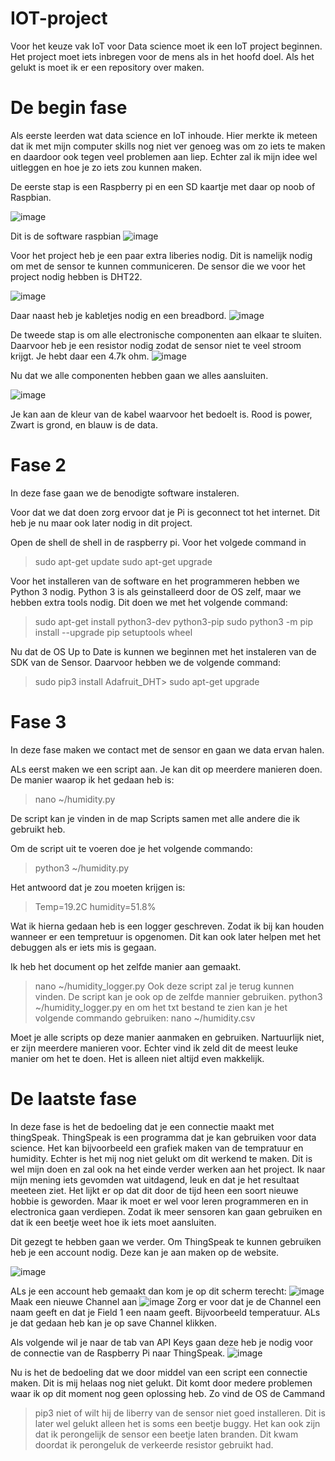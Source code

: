# IOT-project


Voor het keuze vak IoT voor Data science moet ik een IoT project beginnen. 
Het project moet iets inbregen voor de mens als in het hoofd doel. 
Als het gelukt is moet ik er een repository over maken. 

# De begin fase
Als eerste leerden wat data science en IoT inhoude. Hier merkte ik meteen dat ik met mijn computer
skills nog niet ver genoeg was om zo iets te maken en daardoor ook tegen veel problemen aan liep.
Echter zal ik mijn idee wel uitleggen en hoe je zo iets zou kunnen maken.

De eerste stap is een Raspberry pi en een SD kaartje met daar op noob of Raspbian.

![image](https://user-images.githubusercontent.com/95296656/152030991-1c2ae71d-23ec-4e2e-8c63-fb94f2a7bd27.png)

Dit is de software raspbian
![image](https://user-images.githubusercontent.com/95296656/152031037-74ac084c-a9a1-4df6-b5a0-2143d8de25cb.png)


Voor het project heb je een paar extra liberies nodig. Dit is namelijk nodig om met de sensor te kunnen communiceren.
De sensor die we voor het project nodig hebben is DHT22. 

![image](https://user-images.githubusercontent.com/95296656/152031398-7c8bbe9d-4354-4dbc-a4e9-1e74d599f5fc.png)

Daar naast heb je kabletjes nodig en een breadbord.
![image](https://user-images.githubusercontent.com/95296656/152031512-9f1d9808-dad2-40b9-b6fe-9c4a0f438f09.png)


De tweede stap  is om alle electronische componenten aan elkaar te sluiten.
Daarvoor heb je een resistor nodig zodat de sensor niet te veel stroom krijgt.
Je hebt daar een 4.7k ohm.
![image](https://user-images.githubusercontent.com/95296656/152031888-99c55ed6-79a5-402c-847d-99ecac4cdce2.png)

Nu dat we alle componenten hebben gaan we alles aansluiten. 

![image](https://user-images.githubusercontent.com/95296656/152032081-18837e17-d742-4e07-8204-3ab3986495a7.png)

Je kan aan de kleur van de kabel waarvoor het bedoelt is. Rood is power, Zwart is grond, en blauw is de data.

# Fase 2

In deze fase gaan we de benodigte software instaleren. 

Voor dat we dat doen zorg ervoor dat je Pi is geconnect tot het internet. Dit heb je nu maar ook later nodig in dit project.


Open de shell de shell in de raspberry pi.
Voor het volgede command in
> sudo apt-get update 
> sudo apt-get upgrade

Voor het installeren van de software en het programmeren hebben we Python 3 nodig.
Python 3 is als geinstalleerd door de OS zelf, maar we hebben extra tools nodig.
Dit doen we met het volgende command:
> sudo apt-get install python3-dev python3-pip
> sudo python3 -m pip install --upgrade pip setuptools wheel

Nu dat de OS Up to Date is kunnen we beginnen met het instaleren van de SDK van de Sensor.
Daarvoor hebben we de volgende command:
> sudo pip3 install Adafruit_DHT> sudo apt-get upgrade 


# Fase 3
In deze fase maken we contact met de sensor en gaan we data ervan halen.

ALs eerst maken we een script aan. 
Je kan dit op meerdere manieren doen. 
De manier waarop ik het gedaan heb is:
> nano ~/humidity.py

De script kan je vinden in de map Scripts samen met alle andere die ik gebruikt heb.

Om de script uit te voeren doe je het volgende commando:
> python3 ~/humidity.py

Het antwoord dat je zou moeten krijgen is: 
> Temp=19.2C humidity=51.8%

Wat ik hierna gedaan heb is een logger geschreven. Zodat ik bij kan houden wanneer er een tempretuur is opgenomen. 
Dit kan ook later helpen met het debuggen als er iets mis is gegaan.

Ik heb het document op het zelfde manier aan gemaakt.
> nano ~/humidity_logger.py
Ook deze script zal je terug kunnen vinden.
De script kan je ook op de zelfde mannier gebruiken.
> python3 ~/humidity_logger.py
en om het txt bestand te zien kan je het volgende commando gebruiken:
> nano ~/humidity.csv

Moet je alle scripts op deze manier aanmaken en gebruiken. Nartuurlijk niet, er zijn meerdere manieren voor. Echter 
vind ik zeld dit de meest leuke manier om het te doen. Het is alleen niet altijd even makkelijk.

# De laatste fase
In deze fase is het de bedoeling dat je een connectie maakt met thingSpeak.
ThingSpeak is een programma dat je kan gebruiken voor data science. Het kan bijvoorbeeld een grafiek maken van de tempratuur en humidity. Echter is het mij nog niet gelukt om dit werkend te maken. Dit is wel mijn doen en zal ook na het einde verder werken aan het project. Ik naar mijn mening iets gevomden wat uitdagend, leuk en dat je het resultaat meeteen ziet. 
Het lijkt er op dat dit door de tijd heen een soort nieuwe hobbie is geworden. Maar ik moet er wel voor leren programmeren en in electronica gaan verdiepen. Zodat ik meer sensoren kan gaan gebruiken en dat ik een beetje weet hoe ik iets moet aansluiten.

Dit gezegt te hebben gaan we verder.
Om ThingSpeak te kunnen gebruiken heb je een account nodig. Deze kan je aan maken op de website.

![image](https://user-images.githubusercontent.com/95296656/152038781-2c4514c9-6d1b-40ce-b8e5-e80883782517.png)

ALs je een account heb gemaakt dan kom je op dit scherm terecht:
![image](https://user-images.githubusercontent.com/95296656/152039170-536e45f2-9dec-489f-a31f-9cc2f70c2478.png)
Maak een nieuwe Channel aan
![image](https://user-images.githubusercontent.com/95296656/152039443-ac60a2fc-68db-4532-a594-ac3e495a2a68.png)
Zorg er voor dat je de Channel een naam geeft en dat je Field 1 een naam geeft. Bijvoorbeeld temperatuur. ALs je dat gedaan heb 
kan je op save Channel klikken.

Als volgende wil je naar de tab van API Keys gaan deze heb je nodig voor de connectie van de Raspberry Pi naar ThingSpeak.
![image](https://user-images.githubusercontent.com/95296656/152041423-51951806-bad9-42de-b1e1-e20a1b9bdde6.png)

Nu is het de bedoeling dat we door middel van een script een connectie maken. Dit is mij helaas nog niet gelukt. Dit komt door medere problemen waar ik op dit moment nog geen oplossing heb. Zo vind de OS de Cammand
>pip3 
niet of wilt hij de liberry van de sensor niet goed installeren. Dit is later wel gelukt alleen het is soms een beetje buggy. 
Het kan ook zijn dat ik perongelijk de sensor een beetje laten branden. Dit kwam doordat ik perongeluk de verkeerde resistor gebruikt had. 
